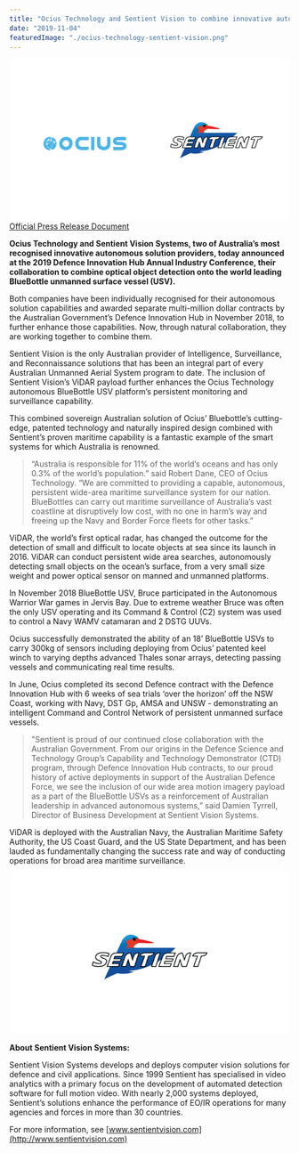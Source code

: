 ```yaml
---
title: "Ocius Technology and Sentient Vision to combine innovative autonomous solutions"
date: "2019-11-04"
featuredImage: "./ocius-technology-sentient-vision.png"
---
```


![](./ocius-technology-sentient-vision.png)
[Official Press Release Document](./Ocius-Sentient-Media-Release-DIH.pdf)


**Ocius Technology and Sentient Vision Systems, two of Australia’s most recognised innovative autonomous solution providers, today announced at the 2019 Defence Innovation Hub Annual Industry Conference, their collaboration to combine optical object detection onto the world leading BlueBottle unmanned surface vessel (USV).**

Both companies have been individually recognised for their autonomous solution capabilities and awarded separate multi-million dollar contracts by the Australian Government’s Defence Innovation Hub in November 2018, to further enhance those capabilities. Now, through natural collaboration, they are working together to combine them.

Sentient Vision is the only Australian provider of Intelligence, Surveillance, and Reconnaissance solutions that has been an integral part of every Australian Unmanned Aerial System program to date. The inclusion of Sentient Vision’s ViDAR payload further enhances the Ocius Technology autonomous BlueBottle USV platform’s persistent monitoring and surveillance capability.

This combined sovereign Australian solution of Ocius’ Bluebottle’s cutting-edge, patented technology and naturally inspired design combined with Sentient’s proven maritime capability is a fantastic example of the smart systems for which Australia is renowned.

>“Australia is responsible for 11% of the world’s oceans and has only 0.3% of the world’s population.” said Robert Dane, CEO of Ocius Technology. “We are committed to providing a capable, autonomous, persistent wide-area maritime surveillance system for our nation. BlueBottles can carry out maritime surveillance of Australia’s vast coastline at disruptively low cost, with no one in harm’s way and freeing up the Navy and Border Force fleets for other tasks.”

ViDAR, the world’s first optical radar, has changed the outcome for the detection of small and difficult to locate objects at sea since its launch in 2016. ViDAR can conduct persistent wide area searches, autonomously detecting small objects on the ocean’s surface, from a very small size weight and power optical sensor on manned and unmanned platforms.

In November 2018 BlueBottle USV, Bruce participated in the Autonomous Warrior War games in Jervis Bay. Due to extreme weather Bruce was often the only USV operating and its Command & Control (C2) system was used to control a Navy WAMV catamaran and 2 DSTG UUVs.

Ocius successfully demonstrated the ability of an 18’ BlueBottle USVs to carry 300kg of sensors including deploying from Ocius’ patented keel winch to varying depths advanced Thales sonar arrays, detecting passing vessels and communicating real time results.

In June, Ocius completed its second Defence contract with the Defence Innovation Hub with 6 weeks of sea trials ‘over the horizon’ off the NSW Coast, working with Navy, DST Gp, AMSA and UNSW - demonstrating an intelligent Command and Control Network of persistent unmanned surface vessels.

>"Sentient is proud of our continued close collaboration with the Australian Government. From our origins in the Defence Science and Technology Group’s Capability and Technology Demonstrator (CTD) program, through Defence Innovation Hub contracts, to our proud history of active deployments in support of the Australian Defence Force, we see the inclusion of our wide area motion imagery payload as a part of the BlueBottle USVs as a reinforcement of Australian leadership in advanced autonomous systems,” said Damien Tyrrell, Director of Business Development at Sentient Vision Systems.

ViDAR is deployed with the Australian Navy, the Australian Maritime Safety Authority, the US Coast Guard, and the US State Department, and has been lauded as fundamentally changing the success rate and way of conducting operations for broad area maritime surveillance.

![](./sentient-vision.png)

**About Sentient Vision Systems:**

Sentient Vision Systems develops and deploys computer vision solutions for defence and civil applications. Since 1999 Sentient has specialised in video analytics with a primary focus on the development of automated detection software for full motion video. With nearly 2,000 systems deployed, Sentient’s solutions enhance the performance of EO/IR operations for many agencies and forces in more than 30 countries.

For more information, see [www.sentientvision.com](http://www.sentientvision.com)
